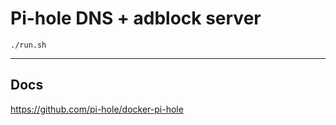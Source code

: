 # Pi-hole DNS + adblock server

```
./run.sh
```

---

## Docs
https://github.com/pi-hole/docker-pi-hole

